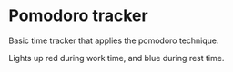 # Pomodoro tracker
Basic time tracker that applies the pomodoro technique.

Lights up red during work time, and blue during rest time.
